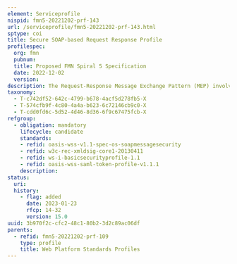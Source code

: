 ```yaml
---
element: Serviceprofile
nispid: fmn5-20221202-prf-143
url: /serviceprofile/fmn5-20221202-prf-143.html
sptype: coi
title: Secure SOAP-based Request Response Profile
profilespec:
  org: fmn
  pubnum: 
  title: Proposed FMN Spiral 5 Specification
  date: 2022-12-02
  version: 
description: The Request-Response Message Exchange Pattern (MEP) involves a consumer sending a request message to a provider, which receives and processes the request, ultimately returning a message in response. The Secure SOAP-based Request Response profile provides the key elements of security infrastructure required to implement uniform, consistent, interoperable and effective protection of the resources exposed by partners in a federated environment.
taxonomy:
  - T-c742df52-642c-4799-b678-4acf5d278fb5-X
  - T-574cfb9f-4c80-4a4a-b623-6c72146cb9c0-X
  - T-cdd0fd6c-5d52-4d46-8d36-6f9c67475fcb-X
refgroup:
  - obligation: mandatory
    lifecycle: candidate
    standards: 
    - refid: oasis-wss-v1.1-spec-os-soapmessagesecurity
    - refid: w3c-rec-xmldsig-core1-20130411
    - refid: ws-i-basicsecurityprofile-1.1
    - refid: oasis-wss-saml-token-profile-v1.1.1
    description: 
status:
  uri: 
  history: 
    - flag: added
      date: 2023-01-23
      rfcp: 14-32
      version: 15.0
uuid: 3b970f2c-cfc2-48c1-80b2-3d2c89ac06df
parents:
  - refid: fmn5-20221202-prf-109
    type: profile
    title: Web Platform Standards Profiles
---
```

